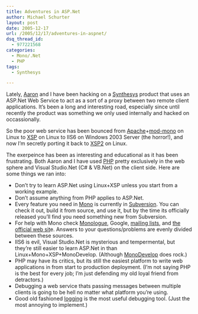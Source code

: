 ```yaml
---
title: Adventures in ASP.Net
author: Michael Schurter
layout: post
date: 2005-12-17
url: /2005/12/17/adventures-in-aspnet/
dsq_thread_id:
  - 977221568
categories:
  - Mono/.Net
  - PHP
tags:
  - Synthesys

---
```

Lately, [Aaron][1] and I have been hacking on a [Synthesys][2] product that uses an ASP.Net Web Service to act as a sort of a proxy between two remote client applications. It&#8217;s been a long and interesting road, especially since until recently the product was something we only used internally and hacked on occassionally.

So the poor web service has been bounced from [Apache][3]+[mod-mono][4] on Linux to [XSP][5] on Linux to IIS6 on Windows 2003 Server (the horror!), and now I&#8217;m secretly porting it back to [XSP2][6] on Linux.

The exerpeince has been as interesting and educational as it has been frustrating. Both Aaron and I have used [PHP][7] pretty exclusively in the web sphere and Visual Studio.Net (C# & VB.Net) on the client side. Here are some things we ran into:

  * Don&#8217;t try to learn ASP.Net using Linux+XSP unless you start from a working example.
  * Don&#8217;t assume anything from PHP applies to ASP.Net.
  * Every feature you need in [Mono][8] is currently in [Subversion][9]. You can check it out, build it from source, and use it, but by the time its officially released you&#8217;ll find you need something new from Subversion.
  * For help with Mono check [Monologue][10], Google, [mailing lists][11], and [the official web sit][12]e. Answers to your questions/problems are evenly divided between these sources.
  * IIS6 is evil, Visual Studio.Net is mysterious and tempermental, but they&#8217;re still easier to learn ASP.Net in than Linux+Mono+XSP+MonoDevelop. (Although [MonoDevelop][13] does rock.)
  * PHP may have its critics, but its still the easiest platform to write web applications in from start to production deployment. (I&#8217;m not saying PHP is the best for every job; I&#8217;m just defending my old loyal friend from detractors.)
  * Debugging a web service thats passing messages between multiple clients is going to be hell no matter what platform you&#8217;re using.
  * Good old fashioned [logging][14] is the most useful debugging tool. (Just the most annoying to implement.)

 [1]: http://blogs.synthesyssolutions.com/aaron/
 [2]: http://www.synthesyssolutions.com/
 [3]: http://httpd.apache.org/
 [4]: http://www.mono-project.com/ASP.NET#Apache_Hosting_with_Mod_Mono
 [5]: http://www.mono-project.com/ASP.NET#XSP
 [6]: http://svn.myrealbox.com/viewcvs/trunk/xsp/?rev=54567
 [7]: http://www.php.net/
 [8]: http://www.mono-project.org/
 [9]: http://svn.myrealbox.com/
 [10]: http://www.go-mono.com/monologue/
 [11]: http://www.mono-project.com/Mailing_Lists
 [12]: http://www.mono-project.com/
 [13]: http://www.monodevelop.com/
 [14]: http://logging.apache.org/log4net/